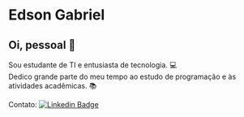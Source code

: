 # Edson Gabriel

## Oi, pessoal :wave:
Sou estudante de TI e entusiasta de tecnologia. :computer:
<br /> Dedico grande parte do meu tempo ao estudo de programação e às atividades acadêmicas. :books:


Contato: [![Linkedin Badge](https://img.shields.io/badge/-EdsonGabriel-blue?style=flat-square&logo=Linkedin&logoColor=white&link=https://www.linkedin.com/in/edson-gabriel-ferreira-gomes-b76194180/)](https://www.linkedin.com/in/edson-gabriel-ferreira-gomes-b76194180/)

<!--
### Hi there 👋

<!--
**edsongabriel/edsongabriel** is a ✨ _special_ ✨ repository because its `README.md` (this file) appears on your GitHub profile.



<!--
Here are some ideas to get you started:
<!--
- 🔭 I’m currently working on ...
- 🌱 I’m currently learning ...
- 👯 I’m looking to collaborate on ...
- 🤔 I’m looking for help with ...
- 💬 Ask me about ...
- 📫 How to reach me: ...
- 😄 Pronouns: ...
- ⚡ Fun fact: ...
-->
